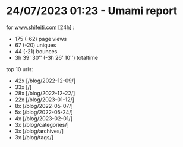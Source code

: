 # 24/07/2023 01:23 - Umami report
for www.shifeiti.com [24h] :

 - 175 (-62) page views
 - 67 (-20) uniques
 - 44 (-21) bounces
 - 3h 39' 30'' (-3h 26' 10'') totaltime


top 10 urls:
 - 42x [/blog/2022-12-09/]
 - 33x [/]
 - 28x [/blog/2022-12-22/]
 - 22x [/blog/2023-01-12/]
 - 8x [/blog/2022-05-07/]
 - 5x [/blog/2022-05-24/]
 - 4x [/blog/2023-02-01/]
 - 3x [/blog/categories/]
 - 3x [/blog/archives/]
 - 3x [/blog/tags/]


